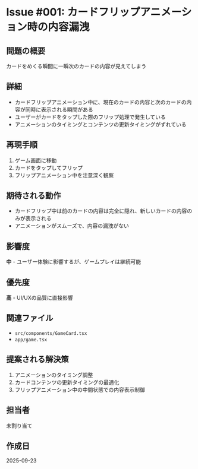 # Issue #001: カードフリップアニメーション時の内容漏洩

## 問題の概要
カードをめくる瞬間に一瞬次のカードの内容が見えてしまう

## 詳細
- カードフリップアニメーション中に、現在のカードの内容と次のカードの内容が同時に表示される瞬間がある
- ユーザーがカードをタップした際のフリップ処理で発生している
- アニメーションのタイミングとコンテンツの更新タイミングがずれている

## 再現手順
1. ゲーム画面に移動
2. カードをタップしてフリップ
3. フリップアニメーション中を注意深く観察

## 期待される動作
- カードフリップ中は前のカードの内容は完全に隠れ、新しいカードの内容のみが表示される
- アニメーションがスムーズで、内容の漏洩がない

## 影響度
**中** - ユーザー体験に影響するが、ゲームプレイは継続可能

## 優先度
**高** - UI/UXの品質に直接影響

## 関連ファイル
- `src/components/GameCard.tsx`
- `app/game.tsx`

## 提案される解決策
1. アニメーションのタイミング調整
2. カードコンテンツの更新タイミングの最適化
3. フリップアニメーション中の中間状態での内容表示制御

## 担当者
未割り当て

## 作成日
2025-09-23